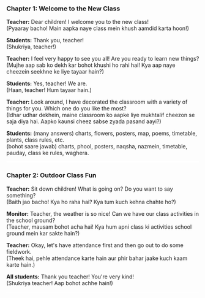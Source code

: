
### Chapter 1: Welcome to the New Class  

**Teacher:** Dear children! I welcome you to the new class!  
(Pyaaray bacho! Main aapka naye class mein khush aamdid karta hoon!)  

**Students:** Thank you, teacher!  
(Shukriya, teacher!)  

**Teacher:** I feel very happy to see you all! Are you ready to learn new things?  
(Mujhe aap sab ko dekh kar bohot khushi ho rahi hai! Kya aap naye cheezein seekhne ke liye tayaar hain?)  

**Students:** Yes, teacher! We are.  
(Haan, teacher! Hum tayaar hain.)  

**Teacher:** Look around, I have decorated the classroom with a variety of things for you. Which one do you like the most?  
(Idhar udhar dekhein, maine classroom ko aapke liye mukhtalif cheezon se saja diya hai. Aapko kaunsi cheez sabse zyada pasand aayi?)  

**Students:** (many answers) charts, flowers, posters, map, poems, timetable, plants, class rules, etc.  
(bohot saare jawab) charts, phool, posters, naqsha, nazmein, timetable, pauday, class ke rules, waghera.  

<hr style="height:3px; border:none; background-color:white;" /> 


### Chapter 2: Outdoor Class Fun  

**Teacher:** Sit down children! What is going on? Do you want to say something?  
(Baith jao bacho! Kya ho raha hai? Kya tum kuch kehna chahte ho?)  

**Monitor:** Teacher, the weather is so nice! Can we have our class activities in the school ground?  
(Teacher, mausam bohot acha hai! Kya hum apni class ki activities school ground mein kar sakte hain?)  

**Teacher:** Okay, let's have attendance first and then go out to do some fieldwork.  
(Theek hai, pehle attendance karte hain aur phir bahar jaake kuch kaam karte hain.)  

**All students:** Thank you teacher! You're very kind!  
(Shukriya teacher! Aap bohot achhe hain!)  
<hr style="height:3px; border:none; background-color:white;" /> 
